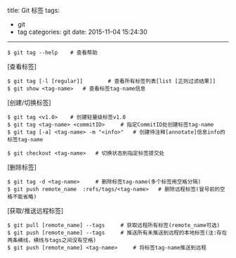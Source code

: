 title: Git 标签
tags:
  - git
  - tag
categories: git
date: 2015-11-04 15:24:30
---

	$ git tag --help 	# 查看帮助

[查看标签]

	$ git tag [-l [regular]]		# 查看所有标签列表[list [正则过滤结果]]
	$ git show <tag-name> 	# 查看标签tag-name信息

[创建/切换标签]

	$ git tag <v1.0> 	# 创建轻量级标签v1.0
	$ git tag <tag-name> <commitID> 	# 指定CommitID处创建标签tag-name
	$ git tag [-a] <tag-name> -m "<info>" 	# 创建待注释[annotate]信息info的标签tag-name

	$ git checkout <tag-name> 	# 切换状态到指定标签提交处

[删除标签]

	$ git tag -d <tag-name> 	# 删除标签tag-name(多个标签用空格分隔)
	$ git push remote_name  :refs/tags/<tag-name>	# 删除远程标签(冒号前的空格不能省略)

[获取/推送远程标签]

	$ git pull [remote_name] --tags 	# 获取远程所有标签(remote_name可选)
	$ git push [remote_name] --tags 	# 推送所有未推送到远程的本地标签(注:存在两条横线，横线与tags之间没有空格)
	$ git push [remote_name] <tag-name>		# 将标签tag-name推送到远程